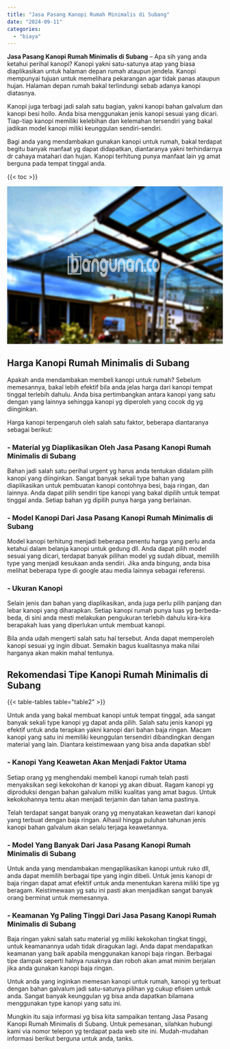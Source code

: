 ```yaml
---
title: "Jasa Pasang Kanopi Rumah Minimalis di Subang"
date: "2024-09-11"
categories: 
  - "biaya"
---
```


**Jasa Pasang Kanopi Rumah Minimalis di Subang** – Apa sih yang anda ketahui perihal kanopi? Kanopi yakni satu-satunya atap yang biasa diaplikasikan untuk halaman depan rumah ataupun jendela. Kanopi mempunyai tujuan untuk memelihara pekarangan agar tidak panas ataupun hujan. Halaman depan rumah bakal terlindungi sebab adanya kanopi diatasnya.

Kanopi juga terbagi jadi salah satu bagian, yakni kanopi bahan galvalum dan kanopi besi hollo. Anda bisa menggunakan jenis kanopi sesuai yang dicari. Tiap-tiap kanopi memiliki kelebihan dan kelemahan tersendiri yang bakal jadikan model kanopi miliki keunggulan sendiri-sendiri.

Bagi anda yang mendambakan gunakan kanopi untuk rumah, bakal terdapat begitu banyak manfaat yg dapat didapatkan, diantaranya yakni terhindarnya dr cahaya matahari dan hujan. Kanopi terhitung punya manfaat lain yg amat berguna pada tempat tinggal anda.

{{< toc >}}

![Jasa Pasang Kanopi Rumah Minimalis di Subang](/images/harga-kanopi-minimalis-23.png)

## Harga Kanopi Rumah Minimalis di Subang

Apakah anda mendambakan membeli kanopi untuk rumah? Sebelum memesannya, bakal lebih efektif bila anda jelas harga dari kanopi tempat tinggal terlebih dahulu. Anda bisa pertimbangkan antara kanopi yang satu dengan yang lainnya sehingga kanopi yg diperoleh yang cocok dg yg diinginkan.

Harga kanopi terpengaruh oleh salah satu faktor, beberapa diantaranya sebagai berikut:

### \- Material yg Diaplikasikan Oleh Jasa Pasang Kanopi Rumah Minimalis di Subang

Bahan jadi salah satu perihal urgent yg harus anda tentukan didalam pilih kanopi yang diinginkan. Sangat banyak sekali type bahan yang diaplikasikan untuk pembuatan kanopi contohnya besi, baja ringan, dan lainnya. Anda dapat pilih sendiri tipe kanopi yang bakal dipilih untuk tempat tinggal anda. Setiap bahan yg dipilih punya harga yang berlainan.

### \- Model Kanopi Dari Jasa Pasang Kanopi Rumah Minimalis di Subang

Model kanopi terhitung menjadi beberapa penentu harga yang perlu anda ketahui dalam belanja kanopi untuk gedung dll. Anda dapat pilih model sesuai yang dicari, terdapat banyak pilihan model yg sudah dibuat, memilih type yang menjadi kesukaan anda sendiri. Jika anda bingung, anda bisa melihat beberapa type di google atau media lainnya sebagai referensi.

### \- Ukuran Kanopi

Selain jenis dan bahan yang diaplikasikan, anda juga perlu pilih panjang dan lebar kanopi yang diharapkan. Setiap kanopi rumah punya luas yg berbeda-beda, di sini anda mesti melakukan pengukuran terlebih dahulu kira-kira berapakah luas yang diperlukan untuk membuat kanopi.

Bila anda udah mengerti salah satu hal tersebut. Anda dapat memperoleh kanopi sesuai yg ingin dibuat. Semakin bagus kualitasnya maka nilai harganya akan makin mahal tentunya.

## Rekomendasi Tipe Kanopi Rumah Minimalis di Subang

{{< table-tables table="table2" >}}

Untuk anda yang bakal membuat kanopi untuk tempat tinggal, ada sangat banyak sekali type kanopi yg dapat anda pilih. Salah satu jenis kanopi yg efektif untuk anda terapkan yakni kanopi dari bahan baja ringan. Macam kanopi yang satu ini memiliki keunggulan tersendiri dibandingkan dengan material yang lain. Diantara keistimewaan yang bisa anda dapatkan sbb!

### \- Kanopi Yang Keawetan Akan Menjadi Faktor Utama

Setiap orang yg menghendaki membeli kanopi rumah telah pasti menyaksikan segi kekokohan dr kanopi yg akan dibuat. Ragam kanopi yg diproduksi dengan bahan galvalum miliki kualitas yang amat bagus. Untuk kekokohannya tentu akan menjadi terjamin dan tahan lama pastinya.

Telah terdapat sangat banyak orang yg menyatakan keawetan dari kanopi yang terbuat dengan baja ringan. Alhasil hingga puluhan tahunan jenis kanopi bahan galvalum akan selalu terjaga keawetannya.

### \- Model Yang Banyak Dari Jasa Pasang Kanopi Rumah Minimalis di Subang

Untuk anda yang mendambakan mengaplikasikan kanopi untuk ruko dll, anda dapat memilih berbagai tipe yang ingin dibeli. Untuk jenis kanopi dr baja ringan dapat amat efektif untuk anda menentukan karena miliki tipe yg beragam. Keistimewaan yg satu ini pasti akan menjadikan sangat banyak orang berminat untuk memesannya.

### \- Keamanan Yg Paling Tinggi Dari Jasa Pasang Kanopi Rumah Minimalis di Subang

Baja ringan yakni salah satu material yg miliki kekokohan tingkat tinggi, untuk keamanannya udah tidak diragukan lagi. Anda dapat mendapatkan keamanan yang baik apabila menggunakan kanopi baja ringan. Berbagai tipe dampak seperti halnya rusaknya dan roboh akan amat minim berjalan jika anda gunakan kanopi baja ringan.

Untuk anda yang inginkan memesan kanopi untuk rumah, kanopi yg terbuat dengan bahan galvalum jadi satu-satunya pilihan yg cukup efisien untuk anda. Sangat banyak keunggulan yg bisa anda dapatkan bilamana menggunakan type kanopi yang satu ini.

Mungkin itu saja informasi yg bisa kita sampaikan tentang Jasa Pasang Kanopi Rumah Minimalis di Subang. Untuk pemesanan, silahkan hubungi kami via nomor telepon yg terdapat pada web site ini. Mudah-mudahan informasi berikut berguna untuk anda, tanks.
